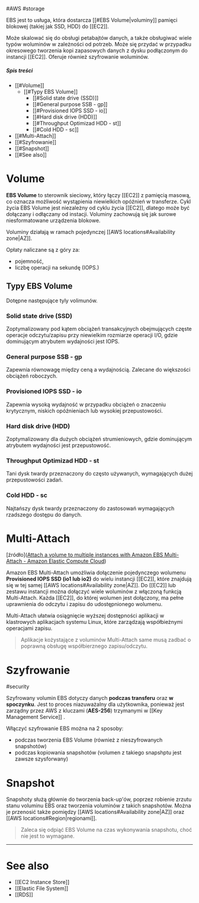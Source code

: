 #AWS #storage

EBS jest to usługa, która dostarcza [[#EBS Volume|voluminy]] pamięci blokowej (takiej jak SSD, HDD) do [[EC2]].

Może skalować się do obsługi petabajtów danych, a także obsługiwać wiele typów woluminów w zależności od potrzeb. Może się przydać w przypadku okresowego tworzenia kopi zapasowych danych z dysku podłączonym do instancji [[EC2]]. Oferuje również szyfrowanie woluminów.

##### Spis treści

- [[#Volume]]
  - [[#Typy EBS Volume]]
    - [[#Solid state drive (SSD)]]
    - [[#General purpose SSB - gp]]
    - [[#Provisioned IOPS SSD - io]]
    - [[#Hard disk drive (HDD)]]
    - [[#Throughput Optimizad HDD - st]]
    - [[#Cold HDD - sc]]
- [[#Multi-Attach]]
- [[#Szyfrowanie]]
- [[#Snapshot]]
- [[#See also]]

# Volume

**EBS Volume** to sterownik sieciowy, który łączy [[EC2]] z pamięcią masową, co oznacza możliwość wystąpienia niewielkich opóźnień w transferze. Cykl życia EBS Volume jest niezależny od cyklu życia [[EC2]], dlatego może być dołączany i odłączany od instacji. Voluminy zachowują się jak surowe niesformatowane urządzenia blokowe.

Voluminy działają w ramach pojedynczej [[AWS locations#Availability zone|AZ]].

Opłaty naliczane są z góry za:

- pojemność,
- liczbę operacji na sekundę (IOPS.)

## Typy EBS Volume

Dotępne następujące tyly volimunów.

### Solid state drive (SSD)

Zoptymalizowany pod kątem obciążeń transakcyjnych obejmujących częste operacje odczytu/zapisu przy niewielkim rozmiarze operacji I/O, gdzie dominującym atrybutem wydajności jest IOPS.

### General purpose SSB - gp

Zapewnia równowagę między ceną a wydajnością. Zalecane do większości obciążeń roboczych.

### Provisioned IOPS SSD - io

Zapewnia wysoką wydajność w przypadku obciążeń o znaczeniu krytycznym, niskich opóźnieniach lub wysokiej przepustowości.

### Hard disk drive (HDD)

Zoptymalizowany dla dużych obciążeń strumieniowych, gdzie dominującym atrybutem wydajności jest przepustowość.

### Throughput Optimizad HDD - st

Tani dysk twardy przeznaczony do często używanych, wymagających dużej przepustowości zadań.

### Cold HDD - sc

Najtańszy dysk twardy przeznaczony do zastosowań wymagających rzadszego dostępu do danych.

# Multi-Attach

[źródło]([Attach a volume to multiple instances with Amazon EBS Multi-Attach - Amazon Elastic Compute Cloud](https://docs.aws.amazon.com/AWSEC2/latest/UserGuide/ebs-volumes-multi.html))

Amazon EBS Multi-Attach umożliwia dołączenie pojedynczego wolumenu **Provisioned IOPS SSD (io1 lub io2)** do wielu instancji [[EC2]], które znajdują się w tej samej [[AWS locations#Availability zone|AZ]]. Do [[EC2]] lub zestawu instancji można dołączyć wiele woluminów z włączoną funkcją Multi-Attach. Każda [[EC2]], do której wolumen jest dołączony, ma pełne uprawnienia do odczytu i zapisu do udostępnionego wolumenu.

Multi-Attach ułatwia osiągnięcie wyższej dostępności aplikacji w klastrowych aplikacjach systemu Linux, które zarządzają współbieżnymi operacjami zapisu.

> Aplikacje kożystające z voluminów Multi-Attach same musą zadbać o poprawną obsługę współbierznego zapisu/odczytu.

# Szyfrowanie

#security

Szyfrowany volumin EBS dotyczy danych **podczas transferu** oraz **w spoczynku**. Jest to proces niazuważalny dla użytkownika, ponieważ jest zarządny przez AWS z kluczami (**AES-256**) trzymanymi w [[Key Management Service]] .

Włączyć szyfrowanie EBS można na 2 sposoby:

- podczas tworzenia EBS Volume (również z nieszyfrowanych snapshotów)
- podczas kopiowania snapshotów (volumen z takiego snapshptu jest zawsze szysforwany)

# Snapshot

Snapshoty służą głównie do tworzenia back-up'ów, poprzez robienie zrzutu stanu voluminu EBS oraz tworzenia voluminów z takich snapshotów. Można je przenosić także pomiędzy [[AWS locations#Availability zone|AZ]] oraz [[AWS locations#Region|regionami]].

> Zaleca się odpiąć EBS Volume na czas wykonywania snapshotu, choć nie jest to wymagane.

---
# See also

- [[EC2 Instance Store]]
- [[Elastic File System]]
- [[RDS]]
